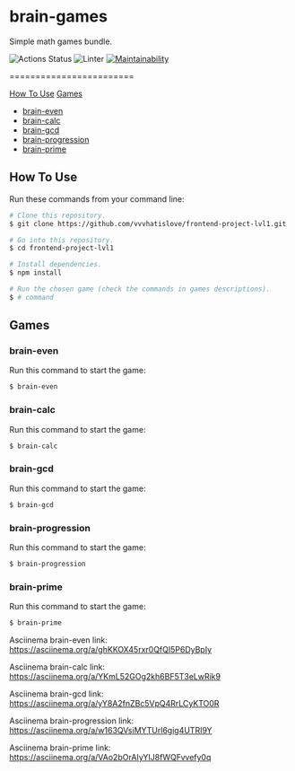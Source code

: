 # brain-games
Simple math games bundle.

![Actions Status](https://github.com/vvvhatislove/frontend-project-lvl1/workflows/hexlet-check/badge.svg)
![Linter](https://github.com/vvvhatislove/frontend-project-lvl1/workflows/Linter/badge.svg)
[![Maintainability](https://api.codeclimate.com/v1/badges/1f6e3b1985ef9c74049e/maintainability)](https://codeclimate.com/github/vvvhatislove/frontend-project-lvl1/maintainability)

========================

<p>
  <a href="#how-to-use">How To Use</a>
  <a href="#games">Games  
    <ul>
      <li>brain-even</li>
      <li>brain-calc</li>
      <li>brain-gcd</li>
      <li>brain-progression</li>
      <li>brain-prime</li>
    </ul>
  </a>
</p>

## How To Use
Run these commands from your command line:

```bash
# Clone this repository.
$ git clone https://github.com/vvvhatislove/frontend-project-lvl1.git

# Go into this repository.
$ cd frontend-project-lvl1

# Install dependencies.
$ npm install

# Run the chosen game (check the commands in games descriptions).
$ # command
```

## Games

### brain-even
Run this command to start the game:
```bash
$ brain-even
```
### brain-calc
Run this command to start the game:
```bash
$ brain-calc
```
### brain-gcd
Run this command to start the game:
```bash
$ brain-gcd
```
### brain-progression
Run this command to start the game:
```bash
$ brain-progression
```
### brain-prime
Run this command to start the game:
```bash
$ brain-prime
```

Asciinema brain-even link: https://asciinema.org/a/ghKKOX45rxr0QfQI5P6DyBpIy

Asciinema brain-calc link: https://asciinema.org/a/YKmL52GOg2kh6BF5T3eLwRik9

Asciinema brain-gcd link: https://asciinema.org/a/yY8A2fnZBc5VpQ4RrLCyKTO0R

Asciinema brain-progression link: https://asciinema.org/a/w163QVsiMYTUrl6gig4UTRI9Y

Asciinema brain-prime link: https://asciinema.org/a/VAo2bOrAIyYIJ8fWQFvvefy0q
